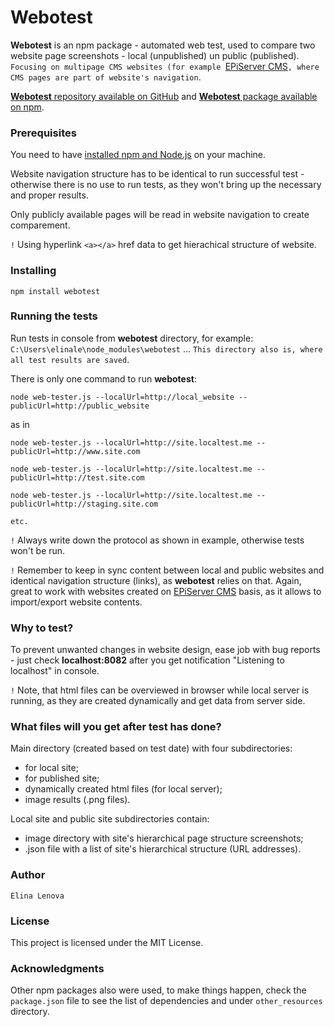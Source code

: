 # Webotest

**Webotest** is an npm package - automated web test, used to compare two website page screenshots - local (unpublished) un public (published). `Focusing on multipage CMS websites (for example `[EPiServer CMS](http://world.episerver.com/cms/)`, where CMS pages are part of website's navigation`.

[**Webotest** repository available on GitHub](https://github.com/elinale/webotest) and [**Webotest** package available on npm](https://www.npmjs.com/package/webotest).


### Prerequisites

You need to have [installed npm and Node.js](https://docs.npmjs.com/getting-started/installing-node) on your machine.

Website navigation structure has to be identical to run successful test - otherwise there is no use to run tests, as they won't bring up the necessary and proper results.

Only publicly available pages will be read in website navigation to create comparement.

`!` Using hyperlink `<a></a>` href data to get hierachical structure of website.


### Installing

```
npm install webotest
```


### Running the tests

Run tests in console from **webotest** directory, for example: `C:\Users\elinale\node_modules\webotest` ... `This directory also is, where all test results are saved`.

There is only one command to run **webotest**:

```
node web-tester.js --localUrl=http://local_website --publicUrl=http://public_website
```

as in

```
node web-tester.js --localUrl=http://site.localtest.me --publicUrl=http://www.site.com

node web-tester.js --localUrl=http://site.localtest.me --publicUrl=http://test.site.com

node web-tester.js --localUrl=http://site.localtest.me --publicUrl=http://staging.site.com

etc.
```

`!` Always write down the protocol as shown in example, otherwise tests won't be run.

`!` Remember to keep in sync content between local and public websites and identical navigation structure (links), as **webotest** relies on that. Again, great to work with websites created on [EPiServer CMS](http://world.episerver.com/cms/) basis, as it allows to import/export website contents.

### Why to test?

To prevent unwanted changes in website design, ease job with bug reports - just check **localhost:8082** after you get notification "Listening to localhost" in console.

`!` Note, that html files can be overviewed in browser while local server is running, as they are created dynamically and get data from server side.


### What files will you get after test has done?

Main directory (created based on test date) with four subdirectories:
* for local site;
* for published site;
* dynamically created html files (for local server);
* image results (.png files).

Local site and public site subdirectories contain:
* image directory with site's hierarchical page structure screenshots;
* .json file with a list of site's hierarchical structure (URL addresses).


### Author

`Elina Lenova`


### License

This project is licensed under the MIT License.


### Acknowledgments

Other npm packages also were used, to make things happen, check the `package.json` file to see the list of dependencies and under `other_resources` directory.
